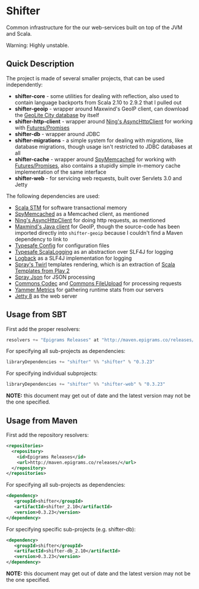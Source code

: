 # Shifter


Common infrastructure for the our web-services built on top of
the JVM and Scala.

Warning: Highly unstable.

## Quick Description

The project is made of several smaller projects, that can be used independently:

* **shifter-core** - some utilities for dealing with reflection, also
  used to contain language backports from Scala 2.10 to 2.9.2 that I
  pulled out  
* **shifter-geoip** - wrapper around Maxwind's GeoIP client, can
  download the
  [GeoLite City database](http://dev.maxmind.com/geoip/geolite) by
  itself  
* **shifter-http-client** - wrapper around
  [Ning's AsyncHttpClient](https://github.com/AsyncHttpClient/async-http-client)
  for working with
  [Futures/Promises](http://docs.scala-lang.org/sips/pending/futures-promises.html)
* **shifter-db** - wrapper around JDBC
* **shifter-migrations** - a simple system for dealing with
  migrations, like database migrations, though usage isn't
  restricted to JDBC databases at all
* **shifter-cache** - wrapper around
  [SpyMemcached](http://code.google.com/p/spymemcached/) for working
  with
  [Futures/Promises](http://docs.scala-lang.org/sips/pending/futures-promises.html),
  also contains a stupidly simple in-memory cache implementation of
  the same interface  
* **shifter-web** - for servicing web requests, built over Servlets 3.0 and Jetty

The following dependencies are used:

* [Scala STM](http://nbronson.github.com/scala-stm/) for software transactional memory 
* [SpyMemcached](http://code.google.com/p/spymemcached/) as a Memcached client, as mentioned
* [Ning's AsyncHttpClient](https://github.com/AsyncHttpClient/async-http-client) for doing http requests, as mentioned
* [Maxmind's Java client](https://github.com/maxmind/geoip-api-java)
  for GeoIP, though the source-code has been imported directly into
  `shifter-geoip` because I couldn't find a Maven dependency to link to
* [Typesafe Config](https://github.com/typesafehub/config) for configuration files
* [Typesafe ScalaLogging](https://github.com/typesafehub/scalalogging) as an abstraction over SLF4J for logging
* [Logback](logback.qos.ch) as a SLF4J implementation for logging
* [Spray's Twirl](https://github.com/spray/twirl) templates rendering,
  which is an extraction of
  [Scala Templates from Play 2](http://www.playframework.org/documentation/2.0/ScalaTemplates)
* [Spray Json](https://github.com/spray/spray-json) for JSON processing
* [Commons Codec](http://commons.apache.org/proper/commons-codec/) and
  [Commons FileUpload](http://commons.apache.org/proper/commons-fileupload/)
  for processing requests
* [Yammer Metrics](http://metrics.codahale.com/) for gathering runtime stats from our servers
* [Jetty 8](http://jetty.codehaus.org/jetty/) as the web server

## Usage from SBT

First add the proper resolvers:

```scala
resolvers += "Epigrams Releases" at "http://maven.epigrams.co/releases/"
```

For specifying all sub-projects as dependencies:

```scala
libraryDependencies += "shifter" %% "shifter" % "0.3.23"
```

For specifying individual subprojects:

```scala
libraryDependencies += "shifter" %% "shifter-web" % "0.3.23"
```

**NOTE:** this document may get out of date and the latest version may not
be the one specified.

## Usage from Maven

First add the repository resolvers:

```xml
<repositories>
  <repository>
    <id>Epigrams Releases</id>
    <url>http://maven.epigrams.co/releases/</url>
  </repository>
</repositories>
```

For specifying all sub-projects as dependencies:

```xml
<dependency>
   <groupId>shifter</groupId>
   <artifactId>shifter_2.10</artifactId>
   <version>0.3.23</version>
</dependency>
```

For specifying specific sub-projects (e.g. shifter-db):

```xml
<dependency>
   <groupId>shifter</groupId>
   <artifactId>shifter-db_2.10</artifactId>
   <version>0.3.23</version>
</dependency>
```

**NOTE:** this document may get out of date and the latest version may not
be the one specified.
